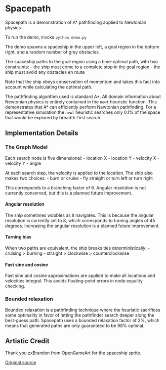 # Spacepath

Spacepath is a demonstration of A* pathfinding applied to Newtonian
physics.

To run the demo, invoke `python demo.py`

The demo spawns a spaceship in the upper left, a goal region in the
bottom right, and a random number of gray obstacles.

The spaceship paths to the goal region using a time-optimal path, with
two constraints:
    - the ship must come to a complete stop in the goal region
    - the ship must avoid any obstacles en route

Note that the ship obeys conservation of momentum and takes this fact
into account while calculating the optimal path.

The pathfinding algorithm used is standard A*. All domain information
about Newtonian physics is entirely contained in the `newt` heuristic
function. This demonstrates that A* can efficiently perform Newtonian
pathfinding. For a representative simulation the `newt` heuristic
searches only 0.1% of the space that would be explored by
breadth-first search.

## Implementation Details

### The Graph Model

Each search node is five dimensional:
    - location X
    - location Y
    - velocity X
    - velocity Y
    - angle

At each search step, the velocity is applied to the location. The ship also makes two choices:
    - burn or cruise
	- fly straight or turn left or turn right

This corresponds to a branching factor of 6. Angular resolution is not
currently conserved, but this is a planned future improvement.

#### Angular resolution

The ship sometimes wobbles as it navigates. This is because the
angular resolution is currently set to 8, which corresponds to turning
angles of 45 degrees. Increasing the angular resolution is a planned
future improvement.

#### Turning bias

When two paths are equivalent, the ship breaks ties deterministically:
    - cruising > burning
    - straight > clockwise > counterclockwise

#### Fast sine and cosine

Fast sine and cosine approximations are applied to make all locations
and velocities integral. This avoids floating-point errors in node
equality checking.

### Bounded relaxation

Bounded relaxation is a pathfinding technique where the heuristic
sacrifices some optimality in favor of letting the pathfinder search
deeper along the best-guess path. Spacepath uses a bounded relaxation
factor of 2%, which means that generated paths are only guaranteed to
be 98% optimal.

## Artistic Credit

Thank you zxBranden from OpenGameArt for the spaceship sprite.

[Original source](http://opengameart.org/users/zxbranden)
